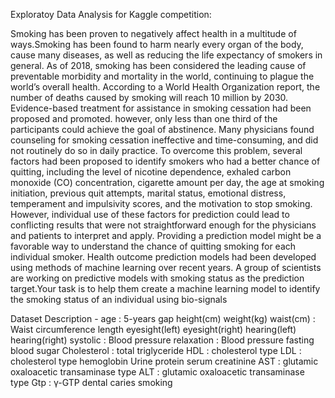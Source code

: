Exploratoy Data Analysis for Kaggle competition:

Smoking has been proven to negatively affect health in a multitude of ways.Smoking has been found to harm nearly every organ of the body, cause many diseases, as well as reducing the life expectancy of smokers in general. As of 2018, smoking has been considered the leading cause of preventable morbidity and mortality in the world, continuing to plague the world’s overall health.
According to a World Health Organization report, the number of deaths caused by smoking will reach 10 million by 2030.
Evidence-based treatment for assistance in smoking cessation had been proposed and promoted. however, only less than one third of the participants could achieve the goal of abstinence. Many physicians found counseling for smoking cessation ineffective and time-consuming, and did not routinely do so in daily practice. To overcome this problem, several factors had been proposed to identify smokers who had a better chance of quitting, including the level of nicotine dependence, exhaled carbon monoxide (CO) concentration, cigarette amount per day, the age at smoking initiation, previous quit attempts, marital status, emotional distress, temperament and impulsivity scores, and the motivation to stop smoking. However, individual use of these factors for prediction could lead to conflicting results that were not straightforward enough for the physicians and patients to interpret and apply. Providing a prediction model might be a favorable way to understand the chance of quitting smoking for each individual smoker. Health outcome prediction models had been developed using methods of machine learning over recent years.
A group of scientists are working on predictive models with smoking status as the prediction target.Your task is to help them create a machine learning model to identify the smoking status of an individual using bio-signals

Dataset Description -
age : 5-years gap
height(cm)
weight(kg)
waist(cm) : Waist circumference length
eyesight(left)
eyesight(right)
hearing(left)
hearing(right)
systolic : Blood pressure
relaxation : Blood pressure
fasting blood sugar
Cholesterol : total
triglyceride
HDL : cholesterol type
LDL : cholesterol type
hemoglobin
Urine protein
serum creatinine
AST : glutamic oxaloacetic transaminase type
ALT : glutamic oxaloacetic transaminase type
Gtp : γ-GTP
dental caries
smoking
